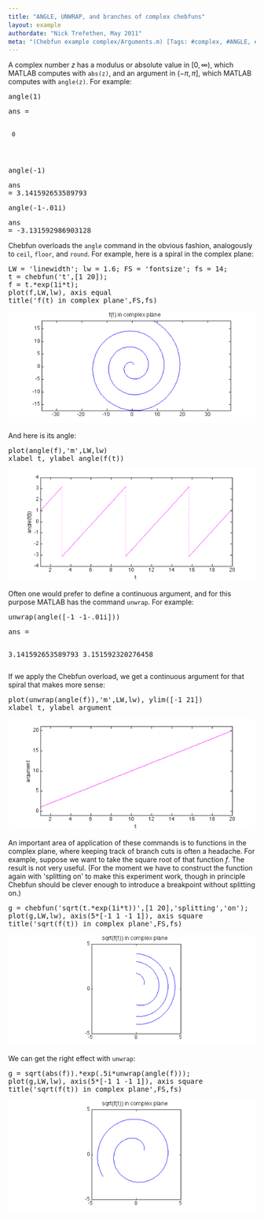 ```yaml
---
title: "ANGLE, UNWRAP, and branches of complex chebfuns"
layout: example
authordate: "Nick Trefethen, May 2011"
meta: "(Chebfun example complex/Arguments.m) [Tags: #complex, #ANGLE, #UNWRAP]"
---
```


A complex number $z$ has a modulus or absolute value in $[0,\infty)$, which MATLAB computes with `abs(z)`, and an argument in $(-\pi,\pi]$, which MATLAB computes with `angle(z)`. For example:

<pre class="mcode-input">angle(1)</pre><pre class="mcode-output">ans =
     0
</pre><pre class="mcode-input">angle(-1)</pre><pre class="mcode-output">ans =
   3.141592653589793
</pre><pre class="mcode-input">angle(-1-.01i)</pre><pre class="mcode-output">ans =
  -3.131592986903128
</pre>Chebfun overloads the `angle` command in the obvious fashion, analogously to `ceil`, `floor`, and `round`.  For example, here is a spiral in the complex plane:

<pre class="mcode-input">LW = 'linewidth'; lw = 1.6; FS = 'fontsize'; fs = 14;
t = chebfun('t',[1 20]);
f = t.*exp(1i*t);
plot(f,LW,lw), axis equal
title('f(t) in complex plane',FS,fs)</pre><img src="img/Arguments_01.png" class="figure" alt="">

And here is its angle:

<pre class="mcode-input">plot(angle(f),'m',LW,lw)
xlabel t, ylabel angle(f(t))</pre><img src="img/Arguments_02.png" class="figure" alt="">

Often one would prefer to define a continuous argument, and for this purpose MATLAB has the command `unwrap`.  For example:

<pre class="mcode-input">unwrap(angle([-1 -1-.01i]))</pre><pre class="mcode-output">ans =
   3.141592653589793   3.151592320276458
</pre>If we apply the Chebfun overload, we get a continuous argument for that spiral that makes more sense:

<pre class="mcode-input">plot(unwrap(angle(f)),'m',LW,lw), ylim([-1 21])
xlabel t, ylabel argument</pre><img src="img/Arguments_03.png" class="figure" alt="">

An important area of application of these commands is to functions in the complex plane, where keeping track of branch cuts is often a headache.  For example, suppose we want to take the square root of that function $f$.  The result is not very useful. (For the moment we have to construct the function again with 'splitting on' to make this experiment work, though in principle Chebfun should be clever enough to introduce a breakpoint without splitting on.)

<pre class="mcode-input">g = chebfun('sqrt(t.*exp(1i*t))',[1 20],'splitting','on');
plot(g,LW,lw), axis(5*[-1 1 -1 1]), axis square
title('sqrt(f(t)) in complex plane',FS,fs)</pre><img src="img/Arguments_04.png" class="figure" alt="">

We can get the right effect with `unwrap`:

<pre class="mcode-input">g = sqrt(abs(f)).*exp(.5i*unwrap(angle(f)));
plot(g,LW,lw), axis(5*[-1 1 -1 1]), axis square
title('sqrt(f(t)) in complex plane',FS,fs)</pre><img src="img/Arguments_05.png" class="figure" alt="">

